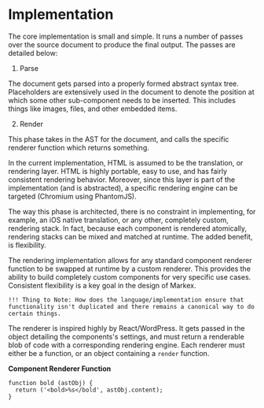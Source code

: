 # Implementation

The core implementation is small and simple. It runs a number of passes over the source document to produce the final output. The passes are detailed below:

  1.  Parse

  The document gets parsed into a properly formed abstract syntax tree. Placeholders are extensively used in the document to denote the position at which some other sub-component needs to be inserted. This includes things like images, files, and other embedded items.

  2. Render

  This phase takes in the AST for the document, and calls the specific renderer function which returns something.

  In the current implementation, HTML is assumed to be the translation, or rendering layer. HTML is highly portable, easy to use, and has fairly consistent rendering behavior. Moreover, since this layer is part of the implementation (and is abstracted), a specific rendering engine can be targeted (Chromium using PhantomJS).

  The way this phase is architected, there is no constraint in implementing, for example, an iOS native translation, or any other, completely custom, rendering stack. In fact, because each component is rendered atomically, rendering stacks can be mixed and matched at runtime. The added benefit, is flexibility.

  The rendering implementation allows for any standard component renderer function to be swapped at runtime by a custom renderer. This provides the ability to build completely custom components for very specific use cases. Consistent flexibility is a key goal in the design of Markex.

    !!! Thing to Note: How does the language/implementation ensure that functionality isn't duplicated and there remains a canonical way to do certain things.

  The renderer is inspired highly by React/WordPress. It gets passed in the object detailing the components's settings, and must return a renderable blob of code with a corresponding rendering engine. Each renderer must either be a function, or an object containing a `render` function.

  **Component Renderer Function**

  ```
  function bold (astObj) {
    return ('<bold>%s</bold', astObj.content);
  }
  ```
